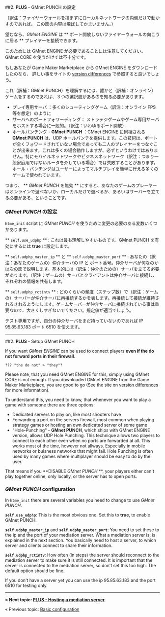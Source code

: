 ##2. **PLUS** - GMnet PUNCH の設定

（訳注：ファイヤーウォールを挟まずにローカルネットワークの内側だけで動かすのであれば、
この節の内容は飛ばしてかまいません。）

望むなら、*GMnet ENGINE* は ** ポート開放しないファイヤーウォールの向こうに居る **
プレイヤーを接続できます。

このためには GMnet ENGINE が必要であることには注意してください。
GMnet CORE を使うだけでは不十分です。

もしあなたが Game Maker Marketplace から GMnet ENGINE をダウンロードしたのなら、
詳しい事をサイトの [version differences](./versiondifferences) で参照すると良いでしょう。

これ（訳補：GMnet PUNCH）を理解するには、誰かと（訳補：オンライン）ゲームをするのであれば、３つの選択肢があるのを知る必要があります。

* プレイ専用サーバ ：多くのシューティングゲーム（訳注：オンライン FPS 等を想定）のように
* サーバへのポートフォワーディング：
  ストラテジゲームやゲーム専用サーバをホストする場合に一般的。（訳注：いわゆるポート開放）
* ホールパンチング -  **GMnet PUNCH** ：GMnet ENGINE に同梱される **GMnet PUNCH** は、UDP ホールパンチを提供します。この技術は、ポートが全くフォワードされていない場合であっても二人のプレイヤーをつなぐことが出来ます。これは多くの場合動作しますが、必ずというわけではありません。特にモバイルネットワークやビジネスネットワーク（訳注：つまり一般家庭用ではないルータを介している場合）では失敗することがあります。ホール・パンチングはユーザーによってマルチプレイを簡単に行える多くのゲームで使われています。

つまり、 ** *GMnet PUNCH* を無効 ** にすると、あなたのゲームのプレーヤーはオンラインで遊べないか、ローカルだけで遊べるか、あるいはサーバーを立てる必要がある、ということです。

### *GMnet PUNCH* の設定

``htme_init`` script に *GMnet PUNCH* を使うために変更の必要のある変数いくつかあります。

** ``self.use_udphp`` ** : これは最も理解しやすいものです。GMnet PUNCH を有効にするには  **true** に設定します。

** ``self.udphp_master_ip`` ** と ** ``self.udphp_master_port`` ** : あなたの（訳注：あなたのゲームの）仲介サーバの IP と ポート番号。仲介サーバが何なのかは次の節で説明します。基本的には（訳注：仲介のための）サーバを立てる必要があります。（訳注：ゲームの）サーバとクライアントは仲介サーバに接続し、それぞれの情報を共有します。

** ``self.udphp_rctintv`` ** :
どのくらいの頻度（ステップ数）で（訳注：ゲームの）サーバーが仲介サーバに再接続するかを表します。再接続して接続が維持されるされるようにします。ゲームサーバーが仲介サーバに接続されている事は重要なので、大きくしすぎないでください。規定値が適当でしょう。

テスト専用ですが、自分の仲介サーバをまだ持っていないのであれば IP 95.85.63.183 ポート 6510 を使えます。


---
##2. **PLUS** - Setup GMnet PUNCH

If you want *GMnet ENGINE* can be used to connect players **even if the do not forward ports in their firewall**.

    ??? "the do not" > "they"?

Please note, that you need GMnet ENGINE for this, simply using GMnet CORE is not enough. If you downloaded GMnet ENGINE from the Game Maker Marketplace, you are good to go (See the site on [version differences](./versiondifferences) for more information).

To understand this, you need to know, that whenever you want to play a game with someone there are three options:
* Dedicated servers to play on, like most shooters have
* Forwarding a port on the servers firewall, most common when playing strategy games or hosting an own dedicated server of some game
* "Hole-Punching" - **GMnet PUNCH**, which ships with GMnet ENGINE version, allows UDP Hole Punching. This technique allows two players to connect to each other even when no ports are forwarded at all. This works most of the time, however not allways. Especially in mobile networks or buisness networks that might fail. Hole Punching is often used by many games where multiplayer should be easy to do by the user.

That means if you **DISABLE *GMnet PUNCH* **, your players either can't play together online, only locally, or the server has to open ports.

### *GMnet PUNCH* configuration
In ``htme_init`` there are several variables you need to change to use *GMnet PUNCH*.

**``self.use_udphp``**: This is the most obvious one. Set this to **true**, to enable GMnet PUNCH.

**``self.udphp_master_ip``** and **``self.udphp_master_port``**: You need to set these to the ip and the port of your mediation server. What a mediation server is, is explained in the next section. You basically need to host a server, to which server and clients connect to share their information.

**``self.udphp_rctintv``**: How often (in steps) the server should reconnect to the mediation server to make sure it is still connected. It is important that the server is connected to the mediation server, so don't set this too high. The default option should be fine.

If you don't have a server yet you can use the ip 95.85.63.183 and the port 6510 for testing only.

---

**» Next topic: [PLUS - Hosting a mediation server](tutorial/3_udphp2)**

« Previous topic: [Basic configuration](tutorial/1_config)
